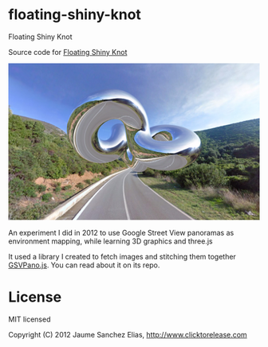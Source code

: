 # floating-shiny-knot
Floating Shiny Knot

Source code for [Floating Shiny Knot](https://www.clicktorelease.com/code/streetViewReflectionMapping)

![Floating Shiny Knot](/pano.jpg)

An experiment I did in 2012 to use Google Street View panoramas as environment mapping, while learning 3D graphics and three.js

It used a library I created to fetch images and stitching them together [GSVPano.js](https://github.com/spite/GSVPano.js/). You can read about it on its repo.

# License

MIT licensed

Copyright (C) 2012 Jaume Sanchez Elias, http://www.clicktorelease.com
